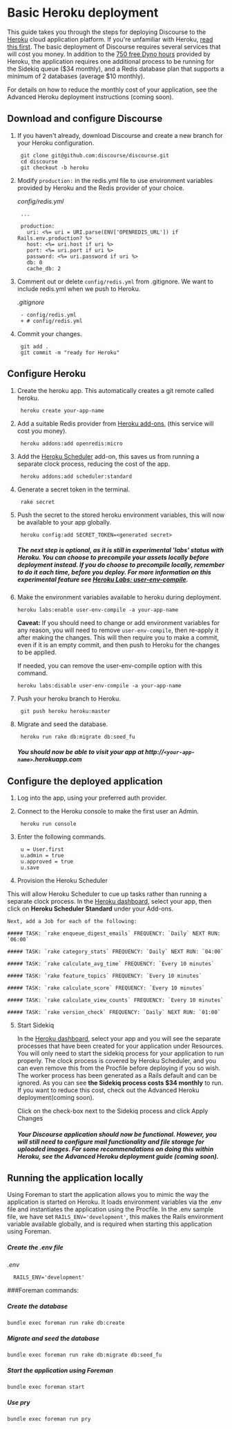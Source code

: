 # Basic Heroku deployment

This guide takes you through the steps for deploying Discourse to the [Heroku](http://www.heroku.com/) cloud application platform. If you're unfamiliar with Heroku, [read this first](https://devcenter.heroku.com/articles/quickstart). The basic deployment of Discourse requires several services that will cost you money. In addition to the [750 free Dyno hours](https://devcenter.heroku.com/articles/usage-and-billing) provided by Heroku, the application requires one additional process to be running for the Sidekiq queue ($34 monthly), and a Redis database plan that supports a minimum of 2 databases (average $10 monthly).

For details on how to reduce the monthly cost of your application, see the Advanced Heroku deployment instructions (coming soon).

## Download and configure Discourse

1. If you haven't already, download Discourse and create a new branch for your Heroku configuration.

        git clone git@github.com:discourse/discourse.git
        cd discourse
        git checkout -b heroku

2. Modify `production:` in the redis.yml file to use environment variables provided by Heroku and the Redis provider of your choice.

    *config/redis.yml*

        ...

        production:
          uri: <%= uri = URI.parse(ENV['OPENREDIS_URL']) if Rails.env.production? %>
          host: <%= uri.host if uri %>
          port: <%= uri.port if uri %>
          password: <%= uri.password if uri %>
          db: 0
          cache_db: 2

3. Comment out or delete `config/redis.yml` from .gitignore. We want to include redis.yml when we push to Heroku.

    *.gitignore*

        - config/redis.yml
        + # config/redis.yml

4. Commit your changes.

        git add .
        git commit -m "ready for Heroku"


## Configure Heroku

1. Create the heroku app. This automatically creates a git remote called heroku.

        heroku create your-app-name

2. Add a suitable Redis provider from [Heroku add-ons](https://addons.heroku.com/), (this service will cost you money).

        heroku addons:add openredis:micro

3. Add the [Heroku Scheduler](https://addons.heroku.com/scheduler) add-on, this saves us from running a separate clock process, reducing the cost of the app.

        heroku addons:add scheduler:standard

4. Generate a secret token in the terminal.

        rake secret

5. Push the secret to the stored heroku environment variables, this will now be available to your app globally.

        heroku config:add SECRET_TOKEN=<generated secret>

    ##### The next step is optional, as it is still in experimental 'labs' status with Heroku. You can choose to precompile your assets locally before deployment instead. If you do choose to precompile locally, remember to do it each time, before you deploy. For more information on this experimental feature see [Heroku Labs: user-env-compile](https://devcenter.heroku.com/articles/labs-user-env-compile).

6.  Make the environment variables available to heroku during deployment.

        heroku labs:enable user-env-compile -a your-app-name

    **Caveat:** If you should need to change or add environment variables for any reason, you will need to remove `user-env-compile`, then re-apply it after making the changes. This will then require you to make a commit, even if it is an empty commit, and then push to Heroku for the changes to be applied.

    If needed, you can remove the user-env-compile option with this command.

        heroku labs:disable user-env-compile -a your-app-name

7. Push your heroku branch to Heroku.

        git push heroku heroku:master

8. Migrate and seed the database.

        heroku run rake db:migrate db:seed_fu

    ##### You should now be able to visit your app at http://`<your-app-name>`.herokuapp.com

## Configure the deployed application

1. Log into the app, using your preferred auth provider.

2. Connect to the Heroku console to make the first user an Admin.

        heroku run console

3. Enter the following commands.

        u = User.first
        u.admin = true
        u.approved = true
        u.save

4. Provision the Heroku Scheduler

  This will allow Heroku Scheduler to cue up tasks rather than running a separate clock process.
  In the [Heroku dashboard](https://dashboard.heroku.com/apps), select your app, then click on **Heroku Scheduler Standard** under your Add-ons.

    Next, add a Job for each of the following:

    ##### TASK: `rake enqueue_digest_emails` FREQUENCY: `Daily` NEXT RUN: `06:00`

    ##### TASK: `rake category_stats` FREQUENCY: `Daily` NEXT RUN: `04:00`

    ##### TASK: `rake calculate_avg_time` FREQUENCY: `Every 10 minutes`

    ##### TASK: `rake feature_topics` FREQUENCY: `Every 10 minutes`

    ##### TASK: `rake calculate_score` FREQUENCY: `Every 10 minutes`

    ##### TASK: `rake calculate_view_counts` FREQUENCY: `Every 10 minutes`

    ##### TASK: `rake version_check` FREQUENCY: `Daily` NEXT RUN: `01:00`

5. Start Sidekiq

    In the [Heroku dashboard](https://dashboard.heroku.com/apps), select your app and you will see the separate processes that have been created for your application under Resources. You will only need to start the sidekiq process for your application to run properly. The clock process is covered by Heroku Scheduler, and you can even remove this from the Procfile before deploying if you so wish. The worker process has been generated as a Rails default and can be ignored. As you can see **the Sidekiq process costs $34 monthly** to run. If you want to reduce this cost, check out the Advanced Heroku deployment(coming soon).

    Click on the check-box next to the Sidekiq process and click Apply Changes

    ##### Your Discourse application should now be functional. However, you will still need to configure mail functionality and file storage for uploaded images. For some recommendations on doing this within Heroku, see the Advanced Heroku deployment guide (coming soon).

## Running the application locally

Using Foreman to start the application allows you to mimic the way the application is started on Heroku. It loads environment variables via the .env file and instantiates the application using the Procfile. In the .env sample file, we have set `RAILS_ENV='development'`, this makes the Rails environment variable available globally, and is required when starting this application using Foreman.

##### Create the .env file

  *.env*

      RAILS_ENV='development'



###Foreman commands:


##### Create the database

    bundle exec foreman run rake db:create

##### Migrate and seed the database

    bundle exec foreman run rake db:migrate db:seed_fu

##### Start the application using Foreman

    bundle exec foreman start

##### Use pry

    bundle exec foreman run pry